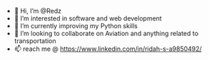 - 👋 Hi, I’m @Redz
- 👀 I’m interested in software and web development
- 🌱 I’m currently improving my Python skills
- 💞️ I’m looking to collaborate on Aviation and anything related to transportation
- 📫 reach me @ https://www.linkedin.com/in/ridah-s-a9850492/

<!---
Redzops/Redzops is a ✨ special ✨ repository because its `README.md` (this file) appears on your GitHub profile.
You can click the Preview link to take a look at your changes.
--->
